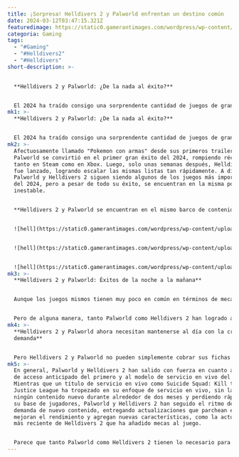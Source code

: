 ```yaml
---
title: ¡Sorpresa! Helldivers 2 y Palworld enfrentan un destino común
date: 2024-03-12T03:47:15.321Z
featuredimage: https://static0.gamerantimages.com/wordpress/wp-content/uploads/2024/03/helldivers-2-x-palworld.jpg?q=50&fit=contain&w=1140&h=&dpr=1.5
categoria: Gaming
tags:
  - "#Gaming"
  - "#Helldivers2"
  - "#Helldivers"
short-description: >-
  

  **Helldivers 2 y Palworld: ¿De la nada al éxito?**


  El 2024 ha traído consigo una sorprendente cantidad de juegos de gran calidad, muchos de los cuales parecen haber surgido de la nada. Mientras que títulos como Prince of Persia: The Lost Crown y Tekken 8 pertenecen a franquicias enormes, su nivel de calidad extremadamente alto aún sorprendió gratamente a muchos. Pero las verdaderas sorpresas han sido juegos como Helldivers 2 y Palworld, dos tít
mk1: >-
  **Helldivers 2 y Palworld: ¿De la nada al éxito?**


  El 2024 ha traído consigo una sorprendente cantidad de juegos de gran calidad, muchos de los cuales parecen haber surgido de la nada. Mientras que títulos como Prince of Persia: The Lost Crown y Tekken 8 pertenecen a franquicias enormes, su nivel de calidad extremadamente alto aún sorprendió gratamente a muchos. Pero las verdaderas sorpresas han sido juegos como Helldivers 2 y Palworld, dos títulos que tuvieron cierta atención antes del lanzamiento, pero que rápidamente alcanzaron alturas inesperadas tras su lanzamiento.
mk2: >-
  Afectuosamente llamado "Pokemon con armas" desde sus primeros trailers,
  Palworld se convirtió en el primer gran éxito del 2024, rompiendo récords
  tanto en Steam como en Xbox. Luego, solo unas semanas después, Helldivers 2
  fue lanzado, logrando escalar las mismas listas tan rápidamente. A día de hoy,
  Palworld y Helldivers 2 siguen siendo algunos de los juegos más importantes
  del 2024, pero a pesar de todo su éxito, se encuentran en la misma posición
  inestable.


  **Helldivers 2 y Palworld se encuentran en el mismo barco de contenido inestable**


  ![hell](https://static0.gamerantimages.com/wordpress/wp-content/uploads/2024/03/helldivers-2-eagle-strike-accident.jpg?q=50&fit=contain&w=750&h=415&dpr=1.5 "hell")


  ![hell](https://static0.gamerantimages.com/wordpress/wp-content/uploads/2024/03/helldivers-2-official-launch-trailer-2.jpg?q=50&fit=contain&w=750&h=415&dpr=1.5 "hell")


  ![hell](https://static0.gamerantimages.com/wordpress/wp-content/uploads/2024/03/helldivers2-flamethrower-terminid.jpeg?q=50&fit=contain&w=750&h=415&dpr=1.5 "hell")
mk3: >-
  **Helldivers 2 y Palworld: Éxitos de la noche a la mañana**


  Aunque los juegos mismos tienen muy poco en común en términos de mecánicas, tono o narrativa, Helldivers 2 y Palworld comparten un aspecto importante, y es su gran y casi instantáneo éxito. Antes del lanzamiento de Palworld, solo había ganado la atención de los ávidos fans de Pokemon que buscaban una nueva y refrescante versión de la fórmula habitual de atrapar monstruos. Y aunque Helldivers 2 era una secuela de un juego bastante popular de PS Vita y PS4, ciertamente no era el juego más anticipado del 2024.


  Pero de alguna manera, tanto Palworld como Helldivers 2 han logrado alcanzar un nivel de éxito que sus creadores probablemente pensaron imposible. A finales de enero, Palworld informó que había vendido 12 millones de copias y alcanzado casi 20 millones de jugadores en sus dos plataformas, y aunque Helldivers 2 no ha alcanzado las mismas alturas monumentales, aún ha logrado vender más de 3 millones de copias y sigue siendo consistentemente uno de los juegos más jugados en Steam según sitios como Steam Charts y SteamDB.
mk4: >-
  **Helldivers 2 y Palworld ahora necesitan mantenerse al día con la creciente
  demanda**


  Pero Helldivers 2 y Palworld no pueden simplemente cobrar sus fichas y marcharse. Tanto Palworld como Helldivers 2 han optado por adoptar un modelo en el que el contenido se agrega al juego, generalmente de forma gratuita, de manera regular. Si bien el modelo de servicio en vivo de Helldivers 2 se ha relacionado con éxitos sin precedentes como Fortnite, Call of Duty: Warzone y Apex Legends, también ha sido la principal causa del fracaso de innumerables juegos, y ahora la presión recae en Helldivers 2 y, hasta cierto punto, en Palworld, para mantenerse en el primer grupo.
mk5: >-
  En general, Palworld y Helldivers 2 han salido con fuerza en cuanto al enfoque
  de acceso anticipado del primero y al modelo de servicio en vivo del segundo.
  Mientras que un título de servicio en vivo como Suicide Squad: Kill the
  Justice League ha tropezado en su enfoque de servicio en vivo, sin lanzar
  ningún contenido nuevo durante alrededor de dos meses y perdiendo rápidamente
  su base de jugadores, Palworld y Helldivers 2 han seguido el ritmo de la
  demanda de nuevo contenido, entregando actualizaciones que parchean errores,
  mejoran el rendimiento y agregan nuevas características, como la actualización
  más reciente de Helldivers 2 que ha añadido mecas al juego.


  Parece que tanto Palworld como Helldivers 2 tienen lo necesario para mantener a los jugadores enganchados a largo plazo, pero como la industria del juego ha visto innumerables veces en los últimos años, eso puede cambiar en un instante. Solo una actualización de contenido retrasada puede causar una caída repentina de jugadores, y con el acceso anticipado en Steam o el modelo de servicio en vivo, eso puede ser perjudicial para la longevidad del juego. Por lo tanto, aunque Palworld y Helldivers 2 ya han sido enormes éxitos, aún tienen un largo y difícil camino por delante.
---
```

